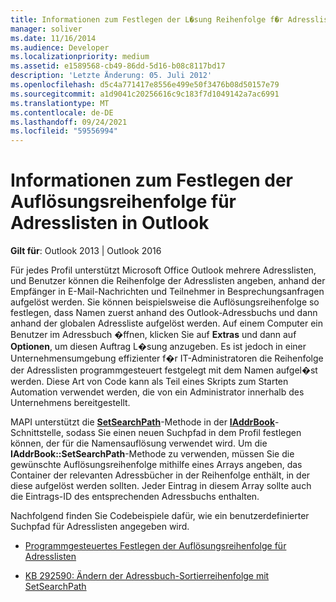 ```yaml
---
title: Informationen zum Festlegen der L�sung Reihenfolge f�r Adresslisten in Outlook
manager: soliver
ms.date: 11/16/2014
ms.audience: Developer
ms.localizationpriority: medium
ms.assetid: e1589568-cb49-86dd-5d16-b08c8117bd17
description: 'Letzte Änderung: 05. Juli 2012'
ms.openlocfilehash: d5c4a771417e8556e499e50f3476b08d50157e79
ms.sourcegitcommit: a1d9041c20256616c9c183f7d1049142a7ac6991
ms.translationtype: MT
ms.contentlocale: de-DE
ms.lasthandoff: 09/24/2021
ms.locfileid: "59556994"
---
```

# <a name="about-setting-the-resolution-order-for-address-lists-in-outlook"></a>Informationen zum Festlegen der Auflösungsreihenfolge für Adresslisten in Outlook

  
  
**Gilt für**: Outlook 2013 | Outlook 2016 
  
Für jedes Profil unterstützt Microsoft Office Outlook mehrere Adresslisten, und Benutzer können die Reihenfolge der Adresslisten angeben, anhand der Empfänger in E-Mail-Nachrichten und Teilnehmer in Besprechungsanfragen aufgelöst werden. Sie können beispielsweise die Auflösungsreihenfolge so festlegen, dass Namen zuerst anhand des Outlook-Adressbuchs und dann anhand der globalen Adressliste aufgelöst werden. Auf einem Computer ein Benutzer im Adressbuch �ffnen, klicken Sie auf **Extras** und dann auf **Optionen**, um diesen Auftrag L�sung anzugeben. Es ist jedoch in einer Unternehmensumgebung effizienter f�r IT-Administratoren die Reihenfolge der Adresslisten programmgesteuert festgelegt mit dem Namen aufgel�st werden. Diese Art von Code kann als Teil eines Skripts zum Starten Automation verwendet werden, die von ein Administrator innerhalb des Unternehmens bereitgestellt. 
  
MAPI unterstützt die **[SetSearchPath](iaddrbook-getsearchpath.md)**-Methode in der **[IAddrBook](iaddrbookimapiprop.md)**-Schnittstelle, sodass Sie einen neuen Suchpfad in dem Profil festlegen können, der für die Namensauflösung verwendet wird. Um die **IAddrBook::SetSearchPath**-Methode zu verwenden, müssen Sie die gewünschte Auflösungsreihenfolge mithilfe eines Arrays angeben, das Container der relevanten Adressbücher in der Reihenfolge enthält, in der diese aufgelöst werden sollten. Jeder Eintrag in diesem Array sollte auch die Eintrags-ID des entsprechenden Adressbuchs enthalten. 
  
Nachfolgend finden Sie Codebeispiele dafür, wie ein benutzerdefinierter Suchpfad für Adresslisten angegeben wird.
  
- [Programmgesteuertes Festlegen der Auflösungsreihenfolge für Adresslisten](how-to-programmatically-set-the-resolution-order-for-address-lists.md)
    
- [KB 292590: Ändern der Adressbuch-Sortierreihenfolge mit SetSearchPath](https://support.microsoft.com/kb/292590)
    

